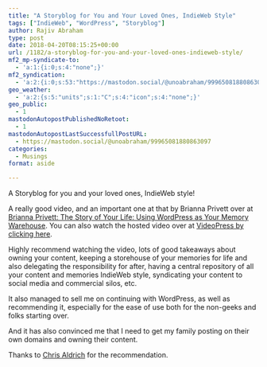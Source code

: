 ```yaml
---
title: "A Storyblog for You and Your Loved Ones, IndieWeb Style"
tags: ["IndieWeb", "WordPress", "Storyblog"]
author: Rajiv Abraham
type: post
date: 2018-04-20T08:15:25+00:00
url: /1182/a-storyblog-for-you-and-your-loved-ones-indieweb-style/
mf2_mp-syndicate-to:
  - 'a:1:{i:0;s:4:"none";}'
mf2_syndication:
  - 'a:2:{i:0;s:53:"https://mastodon.social/@unoabraham/99965081880863097";i:1;s:53:"https://mastodon.social/@unoabraham/99890770985889006";}'
geo_weather:
  - 'a:2:{s:5:"units";s:1:"C";s:4:"icon";s:4:"none";}'
geo_public:
  - 1
mastodonAutopostPublishedNoRetoot:
  - 1
mastodonAutopostLastSuccessfullPostURL:
  - https://mastodon.social/@unoabraham/99965081880863097
categories:
  - Musings
format: aside

---
```

<p style="text-align: left;">
  A Storyblog for you and your loved ones, IndieWeb style!
</p>

<p style="text-align: left;">
  A really good video, and an important one at that by Brianna Privett over at <a href="https://wordpress.tv/2017/12/10/brianna-privett-the-story-of-your-life-using-wordpress-as-your-memory-warehouse/" target="_blank" rel="noopener">Brianna Privett: The Story of Your Life: Using WordPress as Your Memory Warehouse</a>. You can also watch the hosted video over at <a href="https://videopress.com/v/U0gPiHH6" target="_blank" rel="noopener">VideoPress by clicking here</a>.
</p>

<p style="text-align: left;">
  Highly recommend watching the video, lots of good takeaways about owning your content, keeping a storehouse of your memories for life and also delegating the responsibility for after, having a central repository of all your content and memories IndieWeb style, syndicating your content to social media and commercial silos, etc.
</p>

<p style="text-align: left;">
  It also managed to sell me on continuing with WordPress, as well as recommending it, especially for the ease of use both for the non-geeks and folks starting over.
</p>

<p style="text-align: left;">
  And it has also convinced me that I need to get my family posting on their own domains and owning their content.
</p>

<p style="text-align: left;">
  Thanks to <a href="https://boffosocko.com/2017/12/01/the-story-of-your-life-using-wordpress-as-your-memory-warehouse/" target="_blank" rel="noopener">Chris Aldrich</a> for the recommendation.
</p>